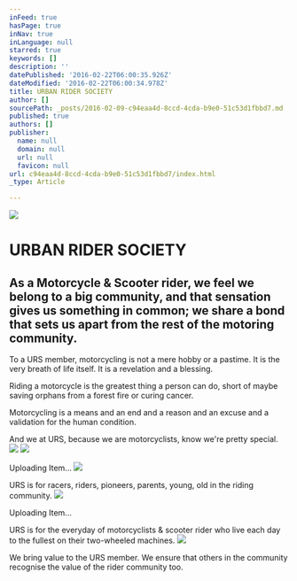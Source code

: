```yaml
---
inFeed: true
hasPage: true
inNav: true
inLanguage: null
starred: true
keywords: []
description: ''
datePublished: '2016-02-22T06:00:35.926Z'
dateModified: '2016-02-22T06:00:34.978Z'
title: URBAN RIDER SOCIETY
author: []
sourcePath: _posts/2016-02-09-c94eaa4d-8ccd-4cda-b9e0-51c53d1fbbd7.md
published: true
authors: []
publisher:
  name: null
  domain: null
  url: null
  favicon: null
url: c94eaa4d-8ccd-4cda-b9e0-51c53d1fbbd7/index.html
_type: Article

---
```

![](https://the-grid-user-content.s3-us-west-2.amazonaws.com/fd135623-d39c-4c7e-b7d6-8f8b1e0889c7.png)

# URBAN RIDER SOCIETY

## As a Motorcycle & Scooter rider, we feel we  belong to a big community, and that sensation gives us something in common; we share a bond that sets us apart from the rest of the motoring community.

To a URS member, motorcycling is not a mere hobby or a pastime.  It is the very breath of life itself.  It is a revelation and a blessing.  

Riding a motorcycle is the greatest thing a person can do, short of maybe saving orphans from a forest fire or curing cancer. 

Motorcycling is a means and an end and a reason and an excuse and a validation for the human condition. 

And we at URS, because we are motorcyclists, know we're pretty special. ![](https://the-grid-user-content.s3-us-west-2.amazonaws.com/9d3cb37c-8f38-4832-9db5-ed4836a44c17.jpg)
![](https://imgflo.herokuapp.com/graph/vahj1ThiexotieMo/b1478bd6792ec43948f077a5679e5ef1/passthrough.jpg?height=323&input=https%3A%2F%2Fs3-us-west-2.amazonaws.com%2Fthe-grid-img%2Fp%2Fe0d27765aef3337e24c2f626864704b02afcfed7.jpg&width=550)

Uploading Item...
![](https://the-grid-user-content.s3-us-west-2.amazonaws.com/828ed9fe-a8a5-4e04-b4fb-60fdf232cb7b.jpg)

URS is for racers, riders, pioneers, parents, young, old in the riding community.
![](https://imgflo.herokuapp.com/graph/vahj1ThiexotieMo/c0af034c94b768544dac8fcc2ba5cb63/passthrough.jpg?height=563&input=https%3A%2F%2Fs3-us-west-2.amazonaws.com%2Fthe-grid-img%2Fp%2Fd8a116bbe238aa143d8b727352fe433cc2b989ac.jpg&width=750)

Uploading Item...

URS is for the everyday of motorcyclists & scooter rider who live each day to the fullest on their two-wheeled machines.  ![](https://the-grid-user-content.s3-us-west-2.amazonaws.com/76492b34-4c77-4c72-a8f8-f6d2d03d2ac2.jpg)

We bring value to the URS member.  We ensure that others in the community recognise the value of the rider community too.